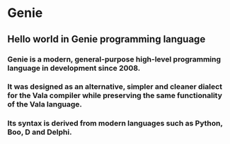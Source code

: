 # Genie
## Hello world in Genie programming language

### Genie is a modern, general-purpose high-level programming language in development since 2008.

### It was designed as an alternative, simpler and cleaner dialect for the Vala compiler while preserving the same functionality of the Vala language.

### Its syntax is derived from modern languages such as Python, Boo, D and Delphi.